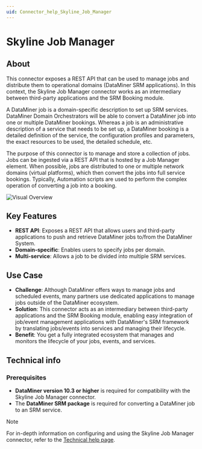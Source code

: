 ```yaml
---
uid: Connector_help_Skyline_Job_Manager
---
```


# Skyline Job Manager

## About

This connector exposes a REST API that can be used to manage jobs and distribute them to operational domains (DataMiner SRM applications). In this context, the Skyline Job Manager connector works as an intermediary between third-party applications and the SRM Booking module.

A DataMiner job is a domain-specific description to set up SRM services. DataMiner Domain Orchestrators will be able to convert a DataMiner job into one or multiple DataMiner bookings. Whereas a job is an administrative description of a service that needs to be set up, a DataMiner booking is a detailed definition of the service, the configuration profiles and parameters, the exact resources to be used, the detailed schedule, etc.

The purpose of this connector is to manage and store a collection of jobs. Jobs can be ingested via a REST API that is hosted by a Job Manager element. When possible, jobs are distributed to one or multiple network domains (virtual platforms), which then convert the jobs into full service bookings. Typically, Automation scripts are used to perform the complex operation of converting a job into a booking.

![Visual Overview](~/connector/images/Skyline_Job_Manager_Visual_Overview.png)

## Key Features

- **REST API**: Exposes a REST API that allows users and third-party applications to push and retrieve DataMiner jobs to/from the DataMiner System.
- **Domain-specific**: Enables users to specify jobs per domain.
- **Multi-service**: Allows a job to be divided into multiple SRM services.

## Use Case

- **Challenge**: Although DataMiner offers ways to manage jobs and scheduled events, many partners use dedicated applications to manage jobs outside of the DataMiner ecosystem.
- **Solution**: This connector acts as an intermediary between third-party applications and the SRM Booking module, enabling easy integration of job/event management applications with DataMiner's SRM framework by translating jobs/events into services and managing their lifecycle.
- **Benefit**: You get a fully integrated ecosystem that manages and monitors the lifecycle of your jobs, events, and services.

## Technical info

### Prerequisites

- **DataMiner version 10.3 or higher** is required for compatibility with the Skyline Job Manager connector.
- The **DataMiner SRM package** is required for converting a DataMiner job to an SRM service.

> [!NOTE]
> For in-depth information on configuring and using the Skyline Job Manager connector, refer to the [Technical help page](xref:Connector_help_Skyline_Job_Manager_Technical).
